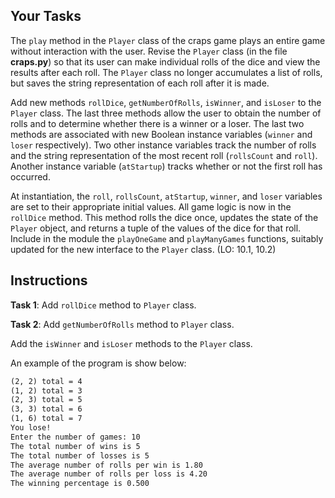 ## Your Tasks

The `play` method in the `Player` class of the craps game plays an entire game without interaction with the user. Revise the `Player` class (in the file **craps.py**) so that its user can make individual rolls of the dice and view the results after each roll. The `Player` class no longer accumulates a list of rolls, but saves the string representation of
each roll after it is made.

Add new methods `rollDice`, `getNumberOfRolls`, `isWinner`, and `isLoser` to the `Player` class. The last three methods allow the user to obtain the number of rolls and to determine whether there is a winner or a loser. The last two methods are associated with new Boolean instance variables (`winner` and `loser` respectively). Two other instance variables track the number of rolls and the string representation of the most recent roll (`rollsCount` and `roll`). Another instance variable (`atStartup`) tracks whether or not the first roll has occurred.

At instantiation, the `roll`, `rollsCount`, `atStartup`, `winner`, and `loser` variables are set to their appropriate initial values. All game logic is now in the `rollDice` method. This method rolls the dice once, updates the state of the `Player` object, and returns a tuple of the values of the dice for that roll. Include in the module the `playOneGame` and `playManyGames` functions, suitably updated for the new interface to the `Player` class. (LO: 10.1, 10.2)

## Instructions

**Task 1**: Add `rollDice` method to `Player` class.

**Task 2**: Add `getNumberOfRolls` method to `Player` class.

Add the `isWinner` and `isLoser` methods to the `Player` class.

An example of the program is show below:

```txt
(2, 2) total = 4
(1, 2) total = 3
(2, 3) total = 5
(3, 3) total = 6
(1, 6) total = 7
You lose!
Enter the number of games: 10
The total number of wins is 5
The total number of losses is 5
The average number of rolls per win is 1.80
The average number of rolls per loss is 4.20
The winning percentage is 0.500
```